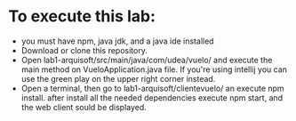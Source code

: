 # To execute this lab:
* you must have npm, java jdk, and a java ide installed
* Download or clone this repository.
* Open lab1-arquisoft/src/main/java/com/udea/vuelo/ and execute the main method on VueloApplication.java file. If you're using intellij you can use the green play on the upper right corner instead.
* Open a terminal, then go to lab1-arquisoft/clientevuelo/ an execute npm install. after install all the needed dependencies execute npm start, and the web client sould be displayed.


